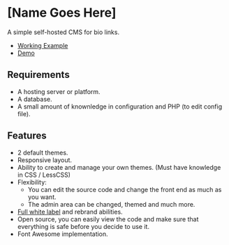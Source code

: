 # [Name Goes Here]
A simple self-hosted CMS for bio links. 
- [Working Example]()
- [Demo]()

## Requirements 
- A hosting server or platform.
- A database.
- A small amount of knownledge in configuration and PHP (to edit config file).

## Features 
- 2 default themes.
- Responsive layout.
- Ability to create and manage your own themes. (Must have knowledge in CSS / LessCSS)
- Flexibility:
    - You can edit the source code and change the front end as much as you want. 
    - The admin area can be changed, themed and much more. 
- [Full white label](https://www.thatcompany.com/white-label-marketing/what-is-white-label) and rebrand abilities. 
- Open source, you can easily view the code and make sure that everything is safe before you decide to use it. 
- Font Awesome implementation. 
